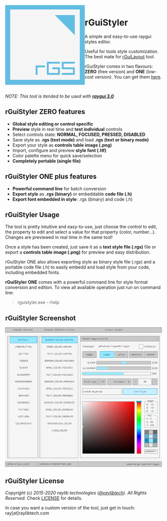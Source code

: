 <img align="left" src="logo/rguistyler_256x256.png" width=256>

# rGuiStyler
A simple and easy-to-use raygui styles editor.

Useful for tools style customization. The best mate for [rGuiLayout](https://github.com/raysan5/rguilayout) tool.

rGuiStyler comes in two flavours: **ZERO** (free version) and **ONE** (low-cost version). You can get them [here](https://raylibtech.itch.io/rguistyler).

<br>

_NOTE: This tool is itended to be used with [**raygui 3.0**](https://github.com/raysan5/raygui)_

## rGuiStyler ZERO features

 - **Global style editing or control specific**
 - **Preview** style in real time and **test individual** controls
 - Select controls state: **NORMAL, FOCUSED, PRESSED, DISABLED**
 - Save style as **.rgs (text mode)** and load **.rgs (text or binary mode)**
 - Export your style as **controls table image (.png)**
 - Import, configure and preview **style font (.ttf)**
 - Color palette menu for quick save/selection
 - **Completely portable (single file)**
 
## rGuiStyler ONE plus features

 - **Powerful command line** for batch conversion
 - **Export style** as **.rgs (binary)** or embeddable **code file (.h)**
 - **Export font embedded in style**: .rgs (binary) and code (.h)
 
## rGuiStyler Usage

The tool is pretty intuitive and easy-to-use, just choose the control to edit, the property to edit and select a value for that property (color, number...). Changes are previewed in real time in the same tool! 

Once a style has been created, just save it as a **text style file (.rgs)** file or export a **controls table image (.png)** for preview and easy distribution.

rGuiStyler ONE also allows exporting style as binary style file (.rgs) and a portable code file (.h) to easily embedd and load style from your code, including embedded fonts.

**rGuiStyler ONE** comes with a powerful command line for style format conversion and edition. To view all available operation just run on command line:

 > rguistyler.exe --help

## rGuiStyler Screenshot

![rGuiStyler](screenshots/rguistyler_v210_light_shot01.png)

## rGuiStyler License

*Copyright (c) 2015-2020 raylib technologies ([@raylibtech](https://twitter.com/raylibtech)). All Rights Reserved.* Check [LICENSE](LICENSE) for details.

In case you want a custom version of the tool, just get in touch: ray[at]raylibtech.com
